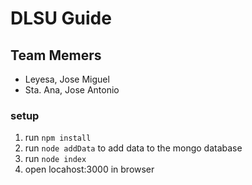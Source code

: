 # DLSU Guide

## Team Memers

- Leyesa, Jose Miguel
- Sta. Ana, Jose Antonio

### setup
1. run ```npm install```
2. run ```node addData``` to add data to the mongo database
3. run ```node index```
4. open locahost:3000 in browser
